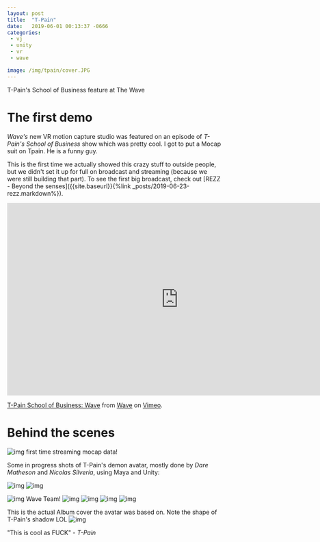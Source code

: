 ```yaml
---
layout: post
title:  "T-Pain"
date:   2019-06-01 00:13:37 -0666
categories: 
 - vj
 - unity
 - vr 
 - wave

image: /img/tpain/cover.JPG
---
```


T-Pain's School of Business feature at The Wave
<!--more-->
# The first demo

*Wave's* new VR motion capture studio was featured on an episode of *T-Pain's School of Business* show which was pretty cool. I got to put a Mocap suit on Tpain. He is a funny guy.

This is the first time we actually showed this crazy stuff to outside people, but we didn't set it up for full on broadcast and streaming (because we were still building that part). To see the first big broadcast, check out [REZZ - Beyond the senses]({{site.baseurl}}{%link _posts/2019-06-23-rezz.markdown%}).

<iframe src="https://player.vimeo.com/video/353940491" width="800" height="450" frameborder="0" allow="autoplay; fullscreen" allowfullscreen></iframe>
<p><a href="https://vimeo.com/353940491">T-Pain School of Business: Wave</a> from <a href="https://vimeo.com/thewavevr">Wave</a> on <a href="https://vimeo.com">Vimeo</a>.</p>


# Behind the scenes

![img](/assets/img/tpain/dummy.gif)
first time streaming mocap data!

Some in progress shots of T-Pain's demon avatar, mostly done by *Dare Matheson* and *Nicolas Silveria*, using Maya and Unity:

![img](/assets/img/tpain/3.jpg)
![img](/assets/img/tpain/6.jpg)

![img](/assets/img/tpain/10.jpg)
Wave Team!
![img](/assets/img/tpain/9.jpg)
![img](/assets/img/tpain/11.jpg)
![img](/assets/img/tpain/12.jpg)
![img](/assets/img/tpain/13.jpg)

This is the actual Album cover the avatar was based on. Note the shape of T-Pain's shadow LOL 
![img](/assets/img/tpain/14.jpg)



"This is cool as FUCK" - *T-Pain*

